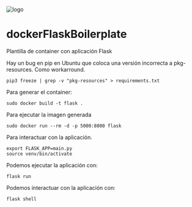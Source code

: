 ![logo](https://raw.github.com/1N0T/images/master/global/1N0T.png)

# dockerFlaskBoilerplate
Plantilla de container con aplicación Flask

Hay un bug en pip en Ubuntu que coloca una versión incorrecta a pkg-resources. 
Como workarround.
```
pip3 freeze | grep -v "pkg-resources" > requirements.txt
```

Para generar el container:
```
sudo docker build -t flask .
```

Para ejecutar la imagen generada
```
sudo docker run --rm -d -p 5000:8000 flask
```

Para interactuar con la aplicación.
```
export FLASK_APP=main.py
source venv/bin/activate
```

Podemos ejecutar la aplicación con:
```
flask run
```

Podemos interactuar con la  aplicación con:
```
flask shell
```
